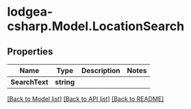 
# lodgea-csharp.Model.LocationSearch

## Properties

Name | Type | Description | Notes
------------ | ------------- | ------------- | -------------
**SearchText** | **string** |  | 

[[Back to Model list]](../README.md#documentation-for-models)
[[Back to API list]](../README.md#documentation-for-api-endpoints)
[[Back to README]](../README.md)

